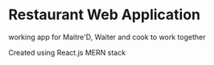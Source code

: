 # Restaurant Web Application 
working app for Maitre'D, Waiter and cook to work together

Created using React.js 
MERN stack 
